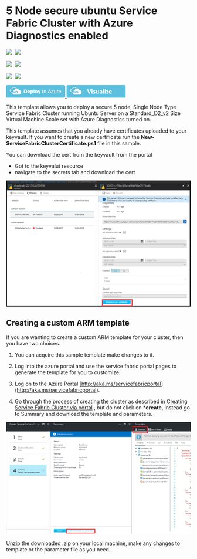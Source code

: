 # 5 Node secure ubuntu Service Fabric Cluster with Azure Diagnostics enabled

<IMG SRC="https://azurequickstartsservice.blob.core.windows.net/badges/5-VM-Ubuntu-1-NodeTypes-Secure/PublicLastTestDate.svg" />&nbsp;
<IMG SRC="https://azurequickstartsservice.blob.core.windows.net/badges/5-VM-Ubuntu-1-NodeTypes-Secure/PublicDeployment.svg" />&nbsp;

<IMG SRC="https://azurequickstartsservice.blob.core.windows.net/badges/5-VM-Ubuntu-1-NodeTypes-Secure/FairfaxLastTestDate.svg" />&nbsp;
<IMG SRC="https://azurequickstartsservice.blob.core.windows.net/badges/5-VM-Ubuntu-1-NodeTypes-Secure/FairfaxDeployment.svg" />&nbsp;

<IMG SRC="https://azurequickstartsservice.blob.core.windows.net/badges/5-VM-Ubuntu-1-NodeTypes-Secure/BestPracticeResult.svg" />&nbsp;
<IMG SRC="https://azurequickstartsservice.blob.core.windows.net/badges/5-VM-Ubuntu-1-NodeTypes-Secure/CredScanResult.svg" />&nbsp;

<a href="https://portal.azure.com/#create/Microsoft.Template/uri/https%3A%2F%2Fraw.githubusercontent.com%2FAzure-Samples%2Fservice-fabric-cluster-templates%2Fmaster%2F5-VM-Ubuntu-1-NodeTypes-Secure%2FAzureDeploy.json" target="_blank">
    <img src="https://raw.githubusercontent.com/Azure/azure-quickstart-templates/master/1-CONTRIBUTION-GUIDE/images/deploytoazure.png"/>
</a>
<a href="http://armviz.io/#/?load=https%3A%2F%2Fraw.githubusercontent.com%2FAzure-Samples%2Fservice-fabric-cluster-templates%2Fmaster%2F5-VM-Ubuntu-1-NodeTypes-Secure%2FAzureDeploy.json" target="_blank">
    <img src="https://raw.githubusercontent.com/Azure/azure-quickstart-templates/master/1-CONTRIBUTION-GUIDE/images/visualizebutton.png"/>
</a>

This template allows you to deploy a secure 5 node, Single Node Type Service Fabric Cluster running Ubuntu Server on a Standard_D2_v2 Size Virtual Machine Scale set with Azure Diagnostics turned on. 

This template assumes that you already have certificates uploaded to your keyvault.  If you want to create a new certificate run the **New-ServiceFabricClusterCertificate.ps1** file in this sample.  

You can download the cert from the keyvault from the portal 
- Got to the keyvalut resource
- navigate to the secrets tab and download the cert

![DownloadCert]


## Creating a custom ARM template

If you are wanting to create a custom ARM template for your cluster, then you have two choices.

1. You can acquire this sample template make changes to it. 
2. Log into the azure portal and use the service fabric portal pages to generate the template for you to customize.
  1. Log on to the Azure Portal [http://aka.ms/servicefabricportal](http://aka.ms/servicefabricportal).

  2. Go through the process of creating the cluster as described in [Creating Service Fabric Cluster via portal](https://docs.microsoft.com/azure/service-fabric/service-fabric-cluster-creation-via-portal) , but do not click on ***create**, instead go to Summary and download the template and parameters.

 ![DownloadTemplate]

Unzip the downloaded .zip on your local machine, make any changes to template or the parameter file as you need.

<!--Image references-->
[DownloadTemplate]: ./DownloadTemplate.png
[DownloadCert]: ./DownloadCert.PNG

